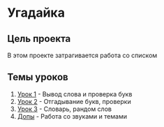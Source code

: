 # Угадайка

## Цель проекта
В этом проекте затрагивается работа со списком

## Темы уроков
1. [Урок 1](https://github.com/IT-Compot/Python-methodologies/blob/main/first-stage/quiz/lessons/lesson-1.md) - Вывод слова и проверка букв
2. [Урок 2](https://github.com/IT-Compot/Python-methodologies/blob/main/first-stage/quiz/lessons/lesson-2.md) - Отгадывание букв, проверки
3. [Урок 3](https://github.com/IT-Compot/Python-methodologies/blob/main/first-stage/quiz/lessons/lesson-3.md) - Словарь, рандом слов
4. [Допы](https://github.com/IT-Compot/Python-methodologies/blob/main/first-stage/quiz/lessons/additional.md) - Работа со звуками и темами
